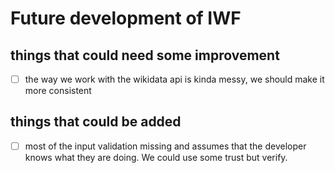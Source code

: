 # Future development of IWF

## things that could need some improvement

- [ ] the way we work with the wikidata api is kinda messy, we should make it more consistent

## things that could be added

- [ ] most of the input validation missing and assumes that the developer knows what they are doing. We could use some trust but verify.
